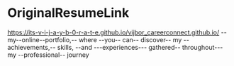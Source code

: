 # OriginalResumeLink
https://its-v-i-j-a-y-b-0-r-a-t-e.github.io/vijbor_careerconnect.github.io/
--my--online--portfolio,-- where --you-- can-- discover-- my --achievements,-- skills, --and ---experiences--- gathered-- throughout--- my --professional-- journey
